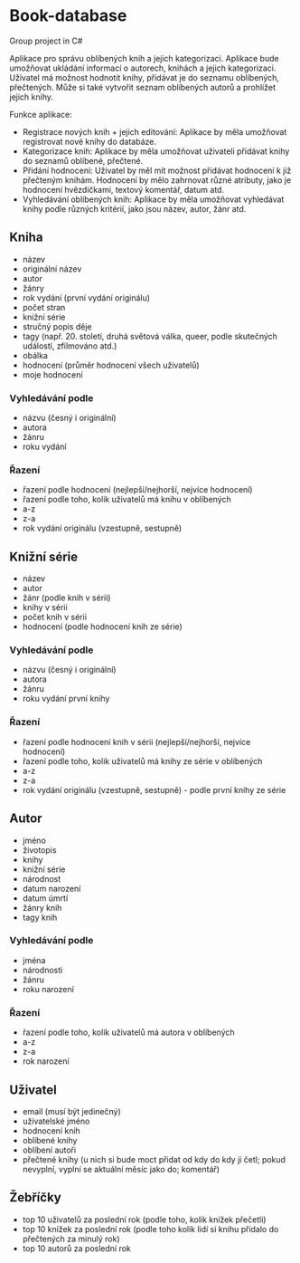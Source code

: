 # Book-database
Group project in C#

Aplikace pro správu oblíbených knih a jejich kategorizaci. Aplikace bude umožňovat ukládání informací o autorech, knihách a jejich kategorizaci. Uživatel má možnost hodnotit knihy, přidávat je do seznamu oblíbených, přečtených. Může si také vytvořit seznam oblíbených autorů a prohlížet jejich knihy.

Funkce aplikace:
- Registrace nových knih + jejich editování: Aplikace by měla umožňovat registrovat nové knihy do databáze. 
- Kategorizace knih: Aplikace by měla umožňovat uživateli přidávat knihy do  seznamů oblíbené, přečtené.
- Přidání hodnocení: Uživatel by měl mít možnost přidávat hodnocení k již přečteným knihám. Hodnocení by mělo zahrnovat různé atributy, jako je hodnocení hvězdičkami, textový komentář, datum atd.
- Vyhledávání oblíbených knih: Aplikace by měla umožňovat vyhledávat knihy podle různých kritérií, jako jsou název, autor, žánr atd.
## Kniha
- název
- originální název
- autor
- žánry
- rok vydání (první vydání originálu)
- počet stran
- knižní série
- stručný popis děje
- tagy (např. 20. století, druhá světová válka, queer, podle skutečných událostí, zfilmováno atd.)
- obálka
- hodnocení (průměr hodnocení všech uživatelů)
- moje hodnocení
### Vyhledávání podle
- názvu (česný i originální)
- autora
- žánru
- roku vydání
### Řazení
- řazení podle hodnocení (nejlepší/nejhorší, nejvíce hodnocení)
- řazení podle toho, kolik uživatelů má knihu v oblíbených
- a-z
- z-a
- rok vydání originálu (vzestupně, sestupně)

## Knižní série
- název
- autor
- žánr (podle knih v sérii)
- knihy v sérii
- počet knih v sérii
- hodnocení (podle hodnocení knih ze série)
### Vyhledávání podle
- názvu (česný i originální)
- autora
- žánru
- roku vydání první knihy
### Řazení
- řazení podle hodnocení knih v sérii (nejlepší/nejhorší, nejvíce hodnocení)
- řazení podle toho, kolik uživatelů má knihy ze série v oblíbených
- a-z
- z-a
- rok vydání originálu (vzestupně, sestupně) - podle první knihy ze série

## Autor
- jméno
- životopis
- knihy
- knižní série
- národnost
- datum narození
- datum úmrtí
- žánry knih
- tagy knih
### Vyhledávání podle
- jména
- národnosti
- žánru
- roku narození
### Řazení
- řazení podle toho, kolik uživatelů má autora v oblíbených
- a-z
- z-a
- rok narození

## Uživatel
- email (musí být jedinečný)
- uživatelské jméno
- hodnocení knih
- oblíbené knihy
- oblíbení autoři
- přečtené knihy (u nich si bude moct přidat od kdy do kdy ji četl; pokud nevyplní, vyplní se aktuální měsíc jako do; komentář)
## Žebříčky
- top 10 uživatelů za poslední rok (podle toho, kolik knížek přečetli)
- top 10 knížek za poslední rok (podle toho kolik lidí si knihu přidalo do přečtených za minulý rok)
- top 10 autorů za poslední rok
